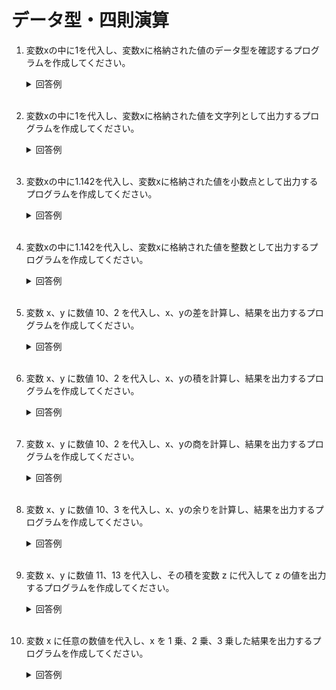 # データ型・四則演算

1. 変数xの中に1を代入し、変数xに格納された値のデータ型を確認するプログラムを作成してください。

	<details><summary>回答例</summary><div>
		
	```
	x = 1
	print(type(x))
	```

	</div></details>

	<br>

2. 変数xの中に1を代入し、変数xに格納された値を文字列として出力するプログラムを作成してください。

	<details><summary>回答例</summary><div>
		
	```
	x = 1
	print(str(x))
	```
		
	</div></details>
	
	<br>

3. 変数xの中に1.142を代入し、変数xに格納された値を小数点として出力するプログラムを作成してください。

	<details><summary>回答例</summary><div>
		
	```
	x = 1.142
	print(x)
	```
		
	</div></details>

	<br>



4. 変数xの中に1.142を代入し、変数xに格納された値を整数として出力するプログラムを作成してください。

	<details><summary>回答例</summary><div>
			
	```
	x = 1.142
	print(int(x))
	```
			
	</div></details>
		
	<br>
	
5. 変数 x、y に数値 10、2 を代入し、x、yの差を計算し、結果を出力するプログラムを作成してください。

	<details><summary>回答例</summary><div>
		
	```
	x = 10
	y = 2
	print(x - y)
	```
		
	</div></details>
	
	<br>
	
6. 変数 x、y に数値 10、2 を代入し、x、yの積を計算し、結果を出力するプログラムを作成してください。

	<details><summary>回答例</summary><div>
		
	```
	x = 10
	y = 2
	print(x * y)
	```
		
	</div></details>
	
	<br>
	
7. 変数 x、y に数値 10、2 を代入し、x、yの商を計算し、結果を出力するプログラムを作成してください。

	<details><summary>回答例</summary><div>
		
	```
	x = 10
	y = 2
	print(x / y)
	```
		
	</div></details>
	
	<br>
	
8. 変数 x、y に数値 10、3 を代入し、x、yの余りを計算し、結果を出力するプログラムを作成してください。

	<details><summary>回答例</summary><div>
		
	```
	x = 10
	y = 3
	print(x % y)
	```
		
	</div></details>
	
	<br>
	
9. 変数 x、y に数値 11、13 を代入し、その積を変数 z に代入して z の値を出力するプログラムを作成してください。

	<details><summary>回答例</summary><div>
		
	```
	x = 11
	y = 13
	z = x * y
	print(z)
	```
		
	</div></details>
	
	<br>
	
10. 変数 x に任意の数値を代入し、x を 1 乗、2 乗、3 乗した結果を出力するプログラムを作成してください。

	<details><summary>回答例</summary><div>
		
	```
	x = 2
	print(x)
	print(x * x)
	print(x * x * x)
	```
		
	</div></details>
	
	<br>
